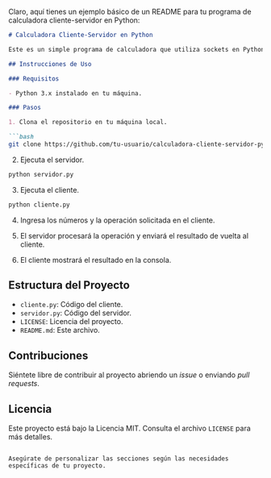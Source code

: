 Claro, aquí tienes un ejemplo básico de un README para tu programa de calculadora cliente-servidor en Python:

```markdown
# Calculadora Cliente-Servidor en Python

Este es un simple programa de calculadora que utiliza sockets en Python para realizar operaciones entre un cliente y un servidor.

## Instrucciones de Uso

### Requisitos

- Python 3.x instalado en tu máquina.

### Pasos

1. Clona el repositorio en tu máquina local.

```bash
git clone https://github.com/tu-usuario/calculadora-cliente-servidor-python.git
```

2. Ejecuta el servidor.

```bash
python servidor.py
```

3. Ejecuta el cliente.

```bash
python cliente.py
```

4. Ingresa los números y la operación solicitada en el cliente.

5. El servidor procesará la operación y enviará el resultado de vuelta al cliente.

6. El cliente mostrará el resultado en la consola.

## Estructura del Proyecto

- `cliente.py`: Código del cliente.
- `servidor.py`: Código del servidor.
- `LICENSE`: Licencia del proyecto.
- `README.md`: Este archivo.

## Contribuciones

Siéntete libre de contribuir al proyecto abriendo un *issue* o enviando *pull requests*.

## Licencia

Este proyecto está bajo la Licencia MIT. Consulta el archivo `LICENSE` para más detalles.
```

Asegúrate de personalizar las secciones según las necesidades específicas de tu proyecto.
